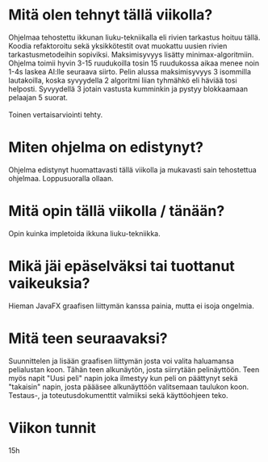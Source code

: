 <h1>Mitä olen tehnyt tällä viikolla?</h1>
Ohjelmaa tehostettu ikkunan liuku-tekniikalla eli rivien tarkastus hoituu tällä. Koodia refaktoroitu sekä yksikkötestit ovat muokattu uusien rivien tarkastusmetodeihin sopiviksi. Maksimisyvyys lisätty minimax-algoritmiin. Ohjelma toimii hyvin 3-15 ruudukoilla tosin 15 ruudukossa aikaa menee noin 1-4s laskea AI:lle seuraava siirto. Pelin alussa maksimisyvyys 3 isommilla lautakoilla, koska syvyydella 2 algoritmi liian tyhmähkö eli häviää tosi helposti. Syvyydellä 3 jotain vastusta kumminkin ja pystyy blokkaamaan pelaajan 5 suorat.</br></br> Toinen vertaisarviointi tehty. 
<h1>Miten ohjelma on edistynyt?</h1>
Ohjelma edistynyt huomattavasti tällä viikolla ja mukavasti sain tehostettua ohjelmaa. Loppusuoralla ollaan.
<h1>Mitä opin tällä viikolla / tänään?</h1>
Opin kuinka impletoida ikkuna liuku-tekniikka. 
<h1>Mikä jäi epäselväksi tai tuottanut vaikeuksia?</h1>
Hieman JavaFX graafisen liittymän kanssa painia, mutta ei isoja ongelmia.
<h1>Mitä teen seuraavaksi?</h1>
Suunnittelen ja lisään graafisen liittymän josta voi valita haluamansa pelialustan koon. Tähän teen alkunäytön, josta siirrytään pelinäyttöön. Teen myös napit "Uusi peli" napin joka ilmestyy kun peli on päättynyt sekä "takaisin" napin, josta päääsee alkunäyttöön valitsemaan taulukon koon. 
</br> Testaus-, ja toteutusdokumenttit valmiiksi sekä käyttöohjeen teko. 
<h1>Viikon tunnit</h1>
15h